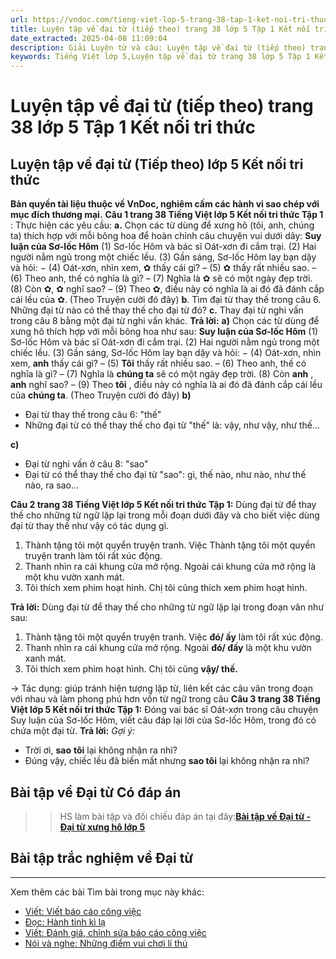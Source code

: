 ```yaml
---
url: https://vndoc.com/tieng-viet-lop-5-trang-38-tap-1-ket-noi-tri-thuc-319605
title: Luyện tập về đại từ (tiếp theo) trang 38 lớp 5 Tập 1 Kết nối tri thức - VnDoc.com
date_extracted: 2025-04-08 11:09:04
description: Giải Luyện từ và câu: Luyện tập về đại từ (tiếp theo) trang 38 lớp 5 Tập 1 Kết nối tri thức gồm các phần hướng dẫn giải chi tiết, đầy đủ nhất chỉ có trên VnDoc. Mời các bạn tham khảo.
keywords: Tiếng Việt lớp 5,Luyện tập về đại từ trang 38 lớp 5 Tập 1 Kết nối tri thức,Tiếng Việt lớp 5 trang 38 Tập 1 Kết nối tri thức,Luyện tập về đại từ lớp 5 Kết nối tri thức,Bài tập về Đại từ lớp 5,Luyện tập về đại từ lớp 5,Tiếng Việt lớp 5 Tập 1 trang 38 Kết nối tri thức,Luyện tập về đại từ lớp 5 trang 38,Tiếng Việt lớp 5 Kết nối tri thức,Tiếng Việt lớp 5 Tập 1,sgk Tiếng Việt lớp 5
---
```


# Luyện tập về đại từ \(tiếp theo\) trang 38 lớp 5 Tập 1 Kết nối tri thức
## **Luyện tập về đại từ \(Tiếp theo\) lớp 5 Kết nối tri thức**
**Bản quyền tài liệu thuộc về VnDoc, nghiêm cấm các hành vi sao chép với mục đích thương mại.**
**Câu 1 trang 38 Tiếng Việt lớp 5 Kết nối tri thức Tập 1** : Thực hiện các yêu cầu:
**a.** Chọn các từ dùng để xưng hô \(tôi, anh, chúng ta\) thích hợp với mỗi bông hoa để hoàn chỉnh câu chuyện vui dưới dây:
**Suy luận của Sơ-lốc Hôm**
\(1\) Sơ-lốc Hôm và bác sĩ Oát-xơn đi cắm trại.
\(2\) Hai người nằm ngủ trong một chiếc lều.
\(3\) Gần sáng, Sơ-lốc Hôm lay bạn dậy và hỏi:
− \(4\) Oát-xơn, nhìn xem, ✿ thấy cái gì?
– \(5\) ✿ thấy rất nhiều sao.
– \(6\) Theo anh, thế có nghĩa là gì?
– \(7\) Nghĩa là ✿ sẽ có một ngày đẹp trời. \(8\) Còn ✿, ✿ nghĩ sao?
– \(9\) Theo ✿, điều này có nghĩa là ai đó đã đánh cắp cái lều của ✿.
\(Theo Truyện cười đó đây\)
**b**. Tìm đại từ thay thế trong câu 6. Những đại từ nào có thể thay thế cho đại từ đó?
**c.** Thay đại từ nghi vấn trong câu 8 bằng một đại từ nghi vấn khác.
**Trả lời:**
**a\)** Chọn các từ dùng để xưng hô thích hợp với mỗi bông hoa như sau:
**Suy luận của Sơ-lốc Hôm**
\(1\) Sơ-lốc Hôm và bác sĩ Oát-xơn đi cắm trại.
\(2\) Hai người nằm ngủ trong một chiếc lều.
\(3\) Gần sáng, Sơ-lốc Hôm lay bạn dậy và hỏi:
− \(4\) Oát-xơn, nhìn xem, **anh** thấy cái gì?
– \(5\) **Tôi** thấy rất nhiều sao.
– \(6\) Theo anh, thế có nghĩa là gì?
– \(7\) Nghĩa là **chúng ta** sẽ có một ngày đẹp trời. \(8\) Còn **anh** , **anh** nghĩ sao?
– \(9\) Theo **tôi** , điều này có nghĩa là ai đó đã đánh cắp cái lều của **chúng ta**.
\(Theo Truyện cười đó đây\)
**b\)**
  * Đại từ thay thế trong câu 6: "thế"
  * Những đại từ có thể thay thế cho đại từ "thế" là: vậy, như vậy, như thế...

**c\)**
  * Đại từ nghi vấn ở câu 8: "sao"
  * Đại từ có thể thay thế cho đại từ "sao": gì, thế nào, như nào, như thế nào, ra sao...

**Câu 2 trang 38 Tiếng Việt lớp 5 Kết nối tri thức Tập 1:** Dùng đại từ để thay thế cho những từ ngữ lặp lại trong mỗi đoạn dưới đây và cho biết việc dùng đại từ thay thế như vậy có tác dụng gì.
  1. Thành tặng tôi một quyển truyện tranh. Việc Thành tặng tôi một quyền truyện tranh làm tôi rất xúc động.
  2. Thanh nhìn ra cái khung cửa mở rộng. Ngoài cái khung cửa mở rộng là một khu vườn xanh mát.
  3. Tôi thích xem phim hoạt hình. Chị tôi cũng thích xem phim hoạt hình.

**Trả lời:**
Dùng đại từ để thay thế cho những từ ngữ lặp lại trong đoạn văn như sau:
  1. Thành tặng tôi một quyển truyện tranh. Việc **đó/ ấy** làm tôi rất xúc động.
  2. Thanh nhìn ra cái khung cửa mở rộng. Ngoài **đó/ đấy** là một khu vườn xanh mát.
  3. Tôi thích xem phim hoạt hình. Chị tôi cũng **vậy/ thế.**

→ Tác dụng: giúp tránh hiện tượng lặp từ, liên kết các câu văn trong đoạn với nhau và làm phong phú hơn vốn từ ngữ trong câu
**Câu 3 trang 38 Tiếng Việt lớp 5 Kết nối tri thức Tập 1:** Đóng vai bác sĩ Oát-xơn trong câu chuyện Suy luận của Sơ-lốc Hôm, viết câu đáp lại lời của Sơ-lốc Hôm, trong đó có chứa một đại từ.
**Trả lời:**
_Gợi ý:_
  * Trời ơi, **sao** **tôi** lại không nhận ra nhỉ?
  * Đúng vậy, chiếc lều đã biến mất nhưng **sao tôi** lại không nhận ra nhỉ?

## **Bài tập về Đại từ Có đáp án**
>> HS làm bài tập và đối chiếu đáp án tại đây:**[Bài tập về Đại từ - Đại từ xưng hô lớp 5](<https://vndoc.com/bai-tap-luyen-tu-va-cau-lop-5-dai-tu-dai-tu-xung-ho-126858>)**
## **Bài tập trắc nghiệm về Đại từ**
****
Xem thêm các bài Tìm bài trong mục này khác:
  * [Viết: Viết báo cáo công việc](</tieng-viet-lop-5-trang-39-tap-1-ket-noi-tri-thuc-319607>)
  * [Đọc: Hành tinh kì lạ](</tieng-viet-lop-5-trang-41-tap-1-ket-noi-tri-thuc-319609>)
  * [Viết: Đánh giá, chỉnh sửa báo cáo công việc](</tieng-viet-lop-5-trang-43-tap-1-ket-noi-tri-thuc-319611>)
  * [Nói và nghe: Những điểm vui chơi lí thú](</tieng-viet-lop-5-trang-44-tap-1-ket-noi-tri-thuc-319614>)

